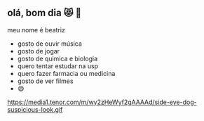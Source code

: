 ## olá, bom dia 😻 🍡 

meu nome é beatriz 
- gosto de ouvir música
- gosto de jogar 
- gosto de quimica e biologia 
- quero tentar estudar na usp 
- quero fazer farmacia ou medicina 
- gosto de ver filmes
- 😄



https://media1.tenor.com/m/wy2zHeWyf2gAAAAd/side-eye-dog-suspicious-look.gif
